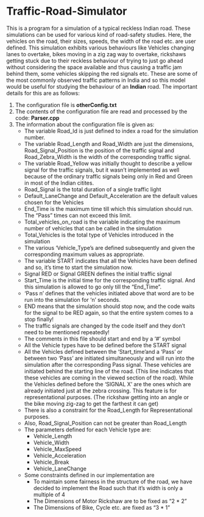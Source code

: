 # Traffic-Road-Simulator

This is a program for a simulation of a typical reckless Indian road. These simulations can be used for various kind of road-safety studies. Here, the vehicles on the road, their sizes, speeds, the width of the road etc. are user defined. This simulation exhibits various behaviours like Vehicles changing lanes to overtake, bikes moving in a zig zag way to overtake, rickshaws getting stuck due to their reckless behaviour of trying to just go ahead without considering the space available and thus causing a traffic jam behind them, some vehicles skipping the red signals etc. These are some of the most commonly observed traffic patterns in India and so this model would be useful for studying the behaviour of an **Indian** road. The important details for this are as follows:

1. The configuration file is **otherConfig.txt**
2. The contents of the configuration file are read and processed by the code: **Parser.cpp**
3. The information about the configuration file is given as:
    * The variable Road_Id is just defined to index a road for the simulation number.
    * The variable Road_Length and Road_Width are just the dimensions, Road_Signal_Position is the position of the traffic signal and Road_Zebra_Width is the width of the corresponding traffic signal. 
    * The variable Road_Yellow was initially thought to describe a yellow signal for the traffic signals, but it wasn’t implemented as well because of the ordinary traffic signals being only in Red and Green in most of the Indian citites.
    * Road_Signal is the total duration of a single traffic light
    * Default_LaneChange and Default_Acceleration are the default values chosen for the Vehicles
    * End_Time is the maximum time till which this simulation should run. The “Pass” times can not exceed this limit.
    * Total_vehicles_on_road is the variable indicating the maximum number of vehicles that can be called in the simulation
    * Total_Vehicles is the total type of Vehicles introduced in the simulation
    * The various ‘Vehicle_Type’s are defined subsequently and given the corresponding maximum values as appropriate.
    * The variable START indicates that all the Vehicles have been defined and so, it’s time to start the simulation now.
    * Signal RED or Signal GREEN defines the initial traffic signal
    * Start_Time is the initial time for the corresponding traffic signal. And this simulation is allowed to go only till the “End_Time”.
    * ‘Pass n’ defines that the vehicles initiated above that word are to be run into the simulation for ‘n’ seconds.
    * END means that the simulation should stop now, and the code waits for the signal to be RED again, so that the entire system comes to a stop finally!	
    * The traffic signals are changed by the code itself and they don’t need to be mentioned repeatedly!
    * The comments in this file should start and end by a ‘#’ symbol
    * All the Vehicle types have to be defined before the START signal
    * All the Vehicles defined between the ‘Start_time’and a ‘Pass’ or between two ‘Pass’ are initiated simultaneously and will run into the simulation after the corresponding Pass signal. These vehicles are initiated behind the starting line of the road. (This line indicates that these vehicles are coming in the viewed section of the road). While the Vehicles defined before the ‘SIGNAL X’ are the ones which are already initiated just at the zebra crossing. This feature is for representational purposes. (The rickshaw getting into an angle or the bike moving zig-zag to get the farthest it can get)
    * There is also a constraint for the Road_Length for Representational purposes.
    * Also, Road_Signal_Position can not be greater than Road_Length
    * The parameters defined for each Vehicle type are:
        * Vehicle_Length
        * Vehicle_Width
        * Vehicle_MaxSpeed
        * Vehicle_Acceleration
        * Vehicle_Break
        * Vehicle_LaneChange
     * Some constraints defined in our implementation are
        * To maintain some fairness in the structure of the road, we have decided to implement the Road such that it’s width is only a multiple of 4
        * The Dimensions of Motor Rickshaw are to be fixed as “2 * 2”
        * The Dimensions of Bike, Cycle etc. are fixed as “3 * 1”
